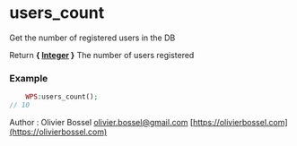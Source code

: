 # users_count

Get the number of registered users in the DB


Return **{ [Integer](http://php.net/manual/en/language.types.integer.php) }** The number of users registered

### Example
```php
	WPS:users_count();
// 10
```
Author : Olivier Bossel [olivier.bossel@gmail.com](mailto:olivier.bossel@gmail.com) [https://olivierbossel.com](https://olivierbossel.com)